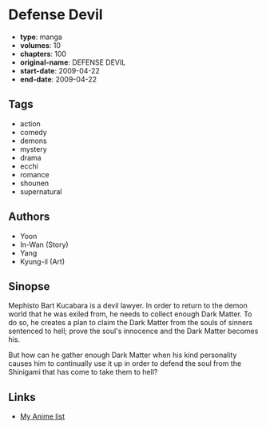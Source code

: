 # Defense Devil

-   **type**: manga
-   **volumes**: 10
-   **chapters**: 100
-   **original-name**: DEFENSE DEVIL
-   **start-date**: 2009-04-22
-   **end-date**: 2009-04-22

## Tags

-   action
-   comedy
-   demons
-   mystery
-   drama
-   ecchi
-   romance
-   shounen
-   supernatural

## Authors

-   Yoon
-   In-Wan (Story)
-   Yang
-   Kyung-il (Art)

## Sinopse

Mephisto Bart Kucabara is a devil lawyer. In order to return to the demon world that he was exiled from, he needs to collect enough Dark Matter. To do so, he creates a plan to claim the Dark Matter from the souls of sinners sentenced to hell; prove the soul's innocence and the Dark Matter becomes his.

But how can he gather enough Dark Matter when his kind personality causes him to continually use it up in order to defend the soul from the Shinigami that has come to take them to hell?

## Links

-   [My Anime list](https://myanimelist.net/manga/13748/Defense_Devil)
